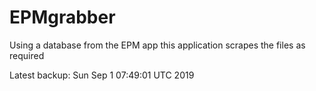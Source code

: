 # EPMgrabber
Using a database from the EPM app this application scrapes the files as required


Latest backup: Sun Sep 1 07:49:01 UTC 2019
